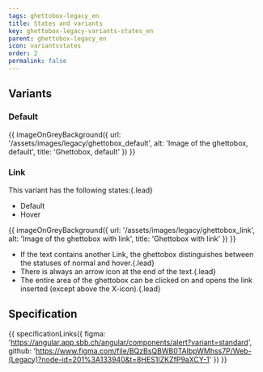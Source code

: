 ```yaml
---
tags: ghettobox-legacy_en
title: States and variants
key: ghettobox-legacy-variants-states_en
parent: ghettobox-legacy_en
icon: variantsstates
order: 2
permalink: false  
---
```


## Variants
### Default
{{ imageOnGreyBackground({
  url: '/assets/images/legacy/ghettobox_default',
  alt: 'Image of the ghettobox, default',
  title: 'Ghettobox, default'
}) }}

### Link
This variant has the following states:{.lead}
* Default
* Hover

{{ imageOnGreyBackground({
  url: '/assets/images/legacy/ghettobox_link',
  alt: 'Image of the ghettobox with link',
  title: 'Ghettobox with link'
}) }}
* If the text contains another <sbb-link variant="inline" href="/{{page.lang}}/design-system/legacy/components/link">Link</sbb-link>, the ghettobox distinguishes between the statuses of normal and hover.{.lead}
* There is always an arrow icon at the end of the text.{.lead}
* The entire area of the ghettobox can be clicked on and opens the link inserted (except above the X-icon).{.lead}


## Specification
{{ specificationLinks({
  figma: 'https://angular.app.sbb.ch/angular/components/alert?variant=standard',
  github: 'https://www.figma.com/file/BQzBsQBWB0TAIbpWMhss7P/Web-(Legacy)?node-id=201%3A133940&t=8HES1IZKZfP9aXCY-1'
}) }}